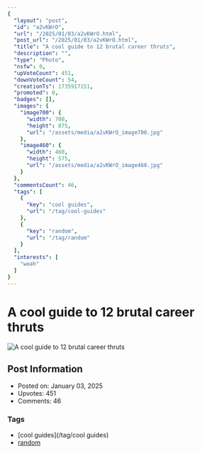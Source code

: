 ```yaml
---
{
  "layout": "post",
  "id": "a2vKWrO",
  "url": "/2025/01/03/a2vKWrO.html",
  "post_url": "/2025/01/03/a2vKWrO.html",
  "title": "A cool guide to 12 brutal career thruts",
  "description": "",
  "type": "Photo",
  "nsfw": 0,
  "upVoteCount": 451,
  "downVoteCount": 54,
  "creationTs": 1735917151,
  "promoted": 0,
  "badges": [],
  "images": {
    "image700": {
      "width": 700,
      "height": 875,
      "url": "/assets/media/a2vKWrO_image700.jpg"
    },
    "image460": {
      "width": 460,
      "height": 575,
      "url": "/assets/media/a2vKWrO_image460.jpg"
    }
  },
  "commentsCount": 46,
  "tags": [
    {
      "key": "cool guides",
      "url": "/tag/cool-guides"
    },
    {
      "key": "random",
      "url": "/tag/random"
    }
  ],
  "interests": [
    "woah"
  ]
}
---
```


# A cool guide to 12 brutal career thruts

![A cool guide to 12 brutal career thruts](/assets/media/a2vKWrO_image700.jpg)

## Post Information

- Posted on: January 03, 2025
- Upvotes: 451
- Comments: 46

### Tags

- [cool guides](/tag/cool guides)
- [random](/tag/random)
